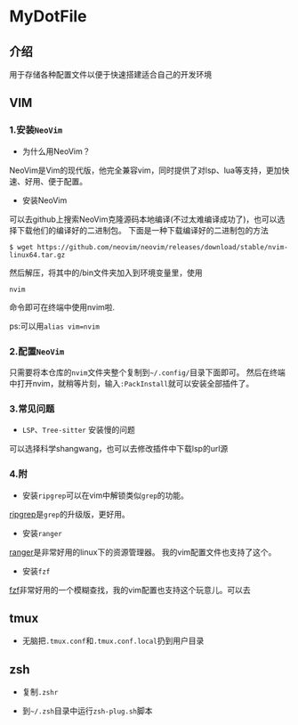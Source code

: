 # MyDotFile

## 介绍

用于存储各种配置文件以便于快速搭建适合自己的开发环境


## VIM

### 1.安装`NeoVim`

*  为什么用NeoVim？

NeoVim是Vim的现代版，他完全兼容vim，同时提供了对lsp、lua等支持，更加快速、好用、便于配置。

* 安装NeoVim

可以去github上搜索NeoVim克隆源码本地编译(不过太难编译成功了)，也可以选择下载他们的编译好的二进制包。
下面是一种下载编译好的二进制包的方法
```
$ wget https://github.com/neovim/neovim/releases/download/stable/nvim-linux64.tar.gz
```
然后解压，将其中的/bin文件夹加入到环境变量里，使用
```
nvim
```
命令即可在终端中使用nvim啦.

ps:可以用`alias vim=nvim`

### 2.配置`NeoVim`

只需要将本仓库的`nvim`文件夹整个复制到`~/.config/`目录下面即可。
然后在终端中打开nvim，就稍等片刻，输入`:PackInstall`就可以安装全部插件了。

### 3.常见问题

* `LSP`、`Tree-sitter` 安装慢的问题

可以选择科学shangwang，也可以去修改插件中下载lsp的url源

### 4.附

* 安装`ripgrep`可以在vim中解锁类似`grep`的功能。

[ripgrep](https://github.com/BurntSushi/ripgrep "ripgrep")是`grep`的升级版，更好用。

* 安装`ranger`

[ranger](https://github.com/ranger/ranger "ranger")是非常好用的linux下的资源管理器。
我的vim配置文件也支持了这个。

* 安装`fzf`

[fzf](https://github.com/junegunn/fzf "fzf")非常好用的一个模糊查找，我的vim配置也支持这个玩意儿。可以去



## tmux
- 无脑把`.tmux.conf`和`.tmux.conf.local`扔到用户目录

## zsh

- 复制`.zshr`

- 到`~/.zsh`目录中运行`zsh-plug.sh`脚本


